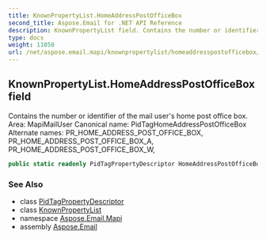 ```yaml
---
title: KnownPropertyList.HomeAddressPostOfficeBox
second_title: Aspose.Email for .NET API Reference
description: KnownPropertyList field. Contains the number or identifier of the mail users home post office box. Area MapiMailUser Canonical name PidTagHomeAddressPostOfficeBox Alternate names PR_HOME_ADDRESS_POST_OFFICE_BOX PR_HOME_ADDRESS_POST_OFFICE_BOX_A PR_HOME_ADDRESS_POST_OFFICE_BOX_W
type: docs
weight: 11050
url: /net/aspose.email.mapi/knownpropertylist/homeaddresspostofficebox/
---
```

## KnownPropertyList.HomeAddressPostOfficeBox field

Contains the number or identifier of the mail user's home post office box. Area: MapiMailUser Canonical name: PidTagHomeAddressPostOfficeBox Alternate names: PR_HOME_ADDRESS_POST_OFFICE_BOX, PR_HOME_ADDRESS_POST_OFFICE_BOX_A, PR_HOME_ADDRESS_POST_OFFICE_BOX_W,

```csharp
public static readonly PidTagPropertyDescriptor HomeAddressPostOfficeBox;
```

### See Also

* class [PidTagPropertyDescriptor](../../pidtagpropertydescriptor/)
* class [KnownPropertyList](../)
* namespace [Aspose.Email.Mapi](../../knownpropertylist/)
* assembly [Aspose.Email](../../../)


